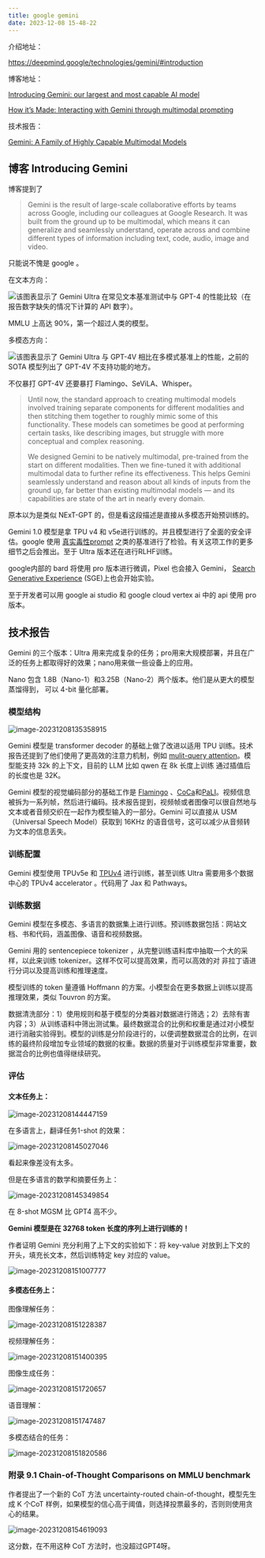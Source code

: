 ```yaml
---
title: google gemini
date: 2023-12-08 15-48-22
---
```



介绍地址：

https://deepmind.google/technologies/gemini/#introduction

博客地址：

[Introducing Gemini: our largest and most capable AI model](https://blog.google/technology/ai/google-gemini-ai/?utm_source=gdm&utm_medium=referral)

[How it’s Made: Interacting with Gemini through multimodal prompting](https://developers.googleblog.com/2023/12/how-its-made-gemini-multimodal-prompting.html)

技术报告：

[Gemini: A Family of Highly Capable Multimodal Models](https://storage.googleapis.com/deepmind-media/gemini/gemini_1_report.pdf)






## 博客 Introducing Gemini



博客提到了

>   Gemini is the result of large-scale collaborative efforts by teams across Google, including our colleagues at Google Research. It was built from the ground up to be multimodal, which means it can generalize and seamlessly understand, operate across and combine different types of information including text, code, audio, image and video.

只能说不愧是 google 。



在文本方向：

![该图表显示了 Gemini Ultra 在常见文本基准测试中与 GPT-4 的性能比较（在报告数字缺失的情况下计算的 API 数字）。](https://raw.githubusercontent.com/gqjia/PictureBed/main/img/202312071120760.gif)

MMLU 上高达 90%，第一个超过人类的模型。



多模态方向：

![该图表显示了 Gemini Ultra 与 GPT-4V 相比在多模式基准上的性能，之前的 SOTA 模型列出了 GPT-4V 不支持功能的地方。](https://raw.githubusercontent.com/gqjia/PictureBed/main/img/202312071124340.gif)

不仅暴打 GPT-4V 还要暴打 Flamingo、SeViLA、Whisper。



>   Until now, the standard approach to creating multimodal models involved training separate components for different modalities and then stitching them together to roughly mimic some of this functionality. These models can sometimes be good at performing certain tasks, like describing images, but struggle with more conceptual and complex reasoning.
>
>   We designed Gemini to be natively multimodal, pre-trained from the start on different modalities. Then we fine-tuned it with additional multimodal data to further refine its effectiveness. This helps Gemini seamlessly understand and reason about all kinds of inputs from the ground up, far better than existing multimodal models — and its capabilities are state of the art in nearly every domain.

原本以为是类似 NExT-GPT 的，但是看这段描述是直接从多模态开始预训练的。



Gemini 1.0 模型是拿 TPU v4 和 v5e进行训练的。并且模型进行了全面的安全评估。google 使用 [真实毒性prompt](https://allenai.org/data/real-toxicity-prompts) 之类的基准进行了检验。有关这项工作的更多细节之后会推出。至于 Ultra 版本还在进行RLHF训练。

google内部的 bard 将使用 pro 版本进行微调，Pixel 也会接入 Gemini， [Search Generative Experience](https://labs.google/sge/) (SGE)上也会开始实验。

至于开发者可以用 google ai studio 和 google cloud vertex ai 中的 api 使用 pro 版本。





## 技术报告

Gemini 的三个版本：Ultra 用来完成复杂的任务；pro用来大规模部署，并且在广泛的任务上都取得好的效果；nano用来做一些设备上的应用。

Nano 包含 1.8B（Nano-1）和3.25B（Nano-2）两个版本。他们是从更大的模型蒸馏得到， 可以 4-bit 量化部署。



### 模型结构

![image-20231208135358915](google%20gemini.assets/202312081354663.png)

Gemini 模型是 transformer decoder 的基础上做了改进以适用 TPU 训练。技术报告还提到了他们使用了更高效的注意力机制，例如 [mulit-query attention](https://arxiv.org/abs/1911.02150)。模型能支持 32k 的上下文，目前的 LLM 比如 qwen 在 8k 长度上训练 通过插值后的长度也是 32K。

Gemini 模型的视觉编码部分的基础工作是 [Flamingo](https://arxiv.org/abs/2204.14198) 、[CoCa](https://arxiv.org/abs/2205.01917)和[PaLI](https://arxiv.org/abs/2209.06794)。视频信息被拆为一系列帧，然后进行编码。技术报告提到，视频帧或者图像可以很自然地与文本或者音频交织在一起作为模型输入的一部分。Gemini 可以直接从 USM（Universal Speech Model）获取到 16KHz 的语音信号，这可以减少从音频转为文本的信息丢失。



### 训练配置

Gemini 模型使用 TPUv5e 和 [TPUv4](https://arxiv.org/abs/2304.01433) 进行训练，甚至训练 Ultra 需要用多个数据中心的 TPUv4 accelerator 。代码用了 Jax 和 Pathways。



### 训练数据

Gemini 模型在多模态、多语言的数据集上进行训练。预训练数据包括：网站文档、书和代码，涵盖图像、语音和视频数据。

Gemini 用的 sentencepiece tokenizer ，从完整训练语料库中抽取一个大的采样，以此来训练 tokenizer。这样不仅可以提高效果，而可以高效的对 非拉丁语进行分词以及提高训练和推理速度。

模型训练的 token 量遵循 Hoffmann 的方案。小模型会在更多数据上训练以提高推理效果，类似 Touvron 的方案。

数据清洗部分：1）使用规则和基于模型的分类器对数据进行筛选；2）去除有害内容；3）从训练语料中筛出测试集。最终数据混合的比例和权重是通过对小模型进行消融实验得到。模型的训练是分阶段进行的，以便调整数据混合的比例，在训练的最终阶段增加专业领域的数据的权重。数据的质量对于训练模型非常重要，数据混合的比例也值得继续研究。



### 评估



#### 文本任务上：

![image-20231208144447159](https://raw.githubusercontent.com/gqjia/PictureBed/main/img/image-20231208144447159.png)

在多语言上，翻译任务1-shot 的效果：

![image-20231208145027046](https://raw.githubusercontent.com/gqjia/PictureBed/main/img/202312081450595.png)

看起来像差没有太多。

但是在多语言的数学和摘要任务上：

![image-20231208145349854](https://raw.githubusercontent.com/gqjia/PictureBed/main/img/202312081454462.png)

在 8-shot MGSM 比 GPT4 高不少。





**Gemini 模型是在 32768 token 长度的序列上进行训练的！** 

作者证明 Gemini 充分利用了上下文的实验如下：将 key-value 对放到上下文的开头，填充长文本，然后训练特定 key 对应的 value。

![image-20231208151007777](https://raw.githubusercontent.com/gqjia/PictureBed/main/img/202312081510819.png)



#### 多模态任务上：

图像理解任务：

![image-20231208151228387](https://raw.githubusercontent.com/gqjia/PictureBed/main/img/202312081512499.png)



视频理解任务：

![image-20231208151400395](https://raw.githubusercontent.com/gqjia/PictureBed/main/img/202312081514904.png)



图像生成任务：

![image-20231208151720657](https://raw.githubusercontent.com/gqjia/PictureBed/main/img/202312081517488.png)



语音理解：

![image-20231208151747487](https://raw.githubusercontent.com/gqjia/PictureBed/main/img/202312081517265.png)



多模态结合的任务：

![image-20231208151820586](https://raw.githubusercontent.com/gqjia/PictureBed/main/img/202312081518372.png)





### 附录 9.1 Chain-of-Thought Comparisons on MMLU benchmark

作者提出了一个新的 CoT 方法 uncertainty-routed chain-of-thought，模型先生成 K 个CoT 样例，如果模型的信心高于阈值，则选择投票最多的，否则则使用贪心的结果。

![image-20231208154619093](https://raw.githubusercontent.com/gqjia/PictureBed/main/img/202312081546977.png)

这分数，在不用这种 CoT 方法时，也没超过GPT4呀。



